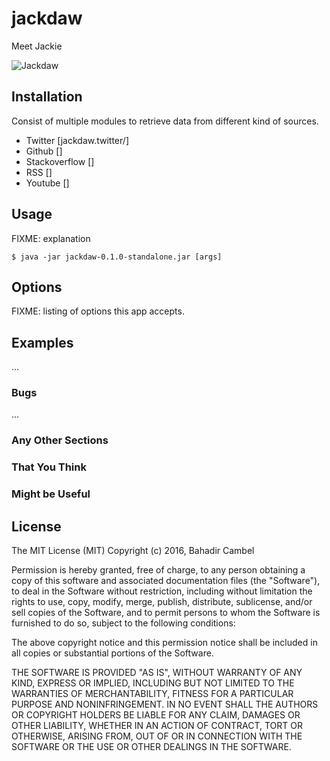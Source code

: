 # jackdaw

Meet Jackie

![Jackdaw](http://voices.nationalgeographic.com/files/2014/02/Jackdaw2_.jpg)


## Installation



Consist of multiple modules to retrieve data from different kind of sources.

- Twitter [jackdaw.twitter/]
- Github []
- Stackoverflow []
- RSS []
- Youtube []

## Usage

FIXME: explanation

    $ java -jar jackdaw-0.1.0-standalone.jar [args]

## Options

FIXME: listing of options this app accepts.

## Examples

...

### Bugs

...

### Any Other Sections
### That You Think
### Might be Useful

## License

The MIT License (MIT)
Copyright (c) 2016, Bahadir Cambel

Permission is hereby granted, free of charge, to any person obtaining a copy of this software and associated documentation files (the "Software"),
to deal in the Software without restriction, including without limitation the rights to use, copy, modify, merge, publish, distribute, sublicense,
and/or sell copies of the Software, and to permit persons to whom the Software is furnished to do so, subject to the following conditions:

The above copyright notice and this permission notice shall be included in all copies or substantial portions of the Software.

THE SOFTWARE IS PROVIDED "AS IS", WITHOUT WARRANTY OF ANY KIND, EXPRESS OR IMPLIED, INCLUDING BUT NOT LIMITED TO THE WARRANTIES OF MERCHANTABILITY,
FITNESS FOR A PARTICULAR PURPOSE AND NONINFRINGEMENT. IN NO EVENT SHALL THE AUTHORS OR COPYRIGHT HOLDERS BE LIABLE FOR ANY CLAIM, DAMAGES OR OTHER LIABILITY,
WHETHER IN AN ACTION OF CONTRACT, TORT OR OTHERWISE, ARISING FROM, OUT OF OR IN CONNECTION WITH THE SOFTWARE OR THE USE OR OTHER DEALINGS IN THE SOFTWARE.
